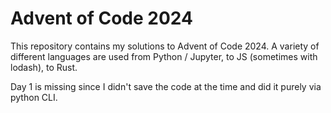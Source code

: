 # Advent of Code 2024
This repository contains my solutions to Advent of Code 2024. A variety of different languages are used from Python / Jupyter, to JS (sometimes with lodash), to Rust.

Day 1 is missing since I didn't save the code at the time and did it purely via python CLI.
